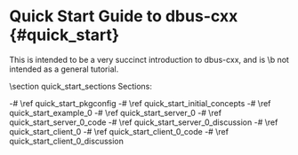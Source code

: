 Quick Start Guide to dbus-cxx {#quick_start}
==

This is intended to be a very succinct introduction to dbus-cxx, and is \b not
intended as a general tutorial.

\section quick_start_sections Sections:

 -# \ref quick_start_pkgconfig
 -# \ref quick_start_initial_concepts
 -# \ref quick_start_example_0
    -# \ref quick_start_server_0
       -# \ref quick_start_server_0_code
       -# \ref quick_start_server_0_discussion
    -# \ref quick_start_client_0
       -# \ref quick_start_client_0_code
       -# \ref quick_start_client_0_discussion

